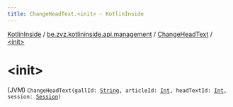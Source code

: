 ```yaml
---
title: ChangeHeadText.<init> - KotlinInside
---
```


[KotlinInside](../../index.html) / [be.zvz.kotlininside.api.management](../index.html) / [ChangeHeadText](index.html) / [&lt;init&gt;](./-init-.html)

# &lt;init&gt;

(JVM) `ChangeHeadText(gallId: `[`String`](https://kotlinlang.org/api/latest/jvm/stdlib/kotlin/-string/index.html)`, articleId: `[`Int`](https://kotlinlang.org/api/latest/jvm/stdlib/kotlin/-int/index.html)`, headTextId: `[`Int`](https://kotlinlang.org/api/latest/jvm/stdlib/kotlin/-int/index.html)`, session: `[`Session`](../../be.zvz.kotlininside.session/-session/index.html)`)`